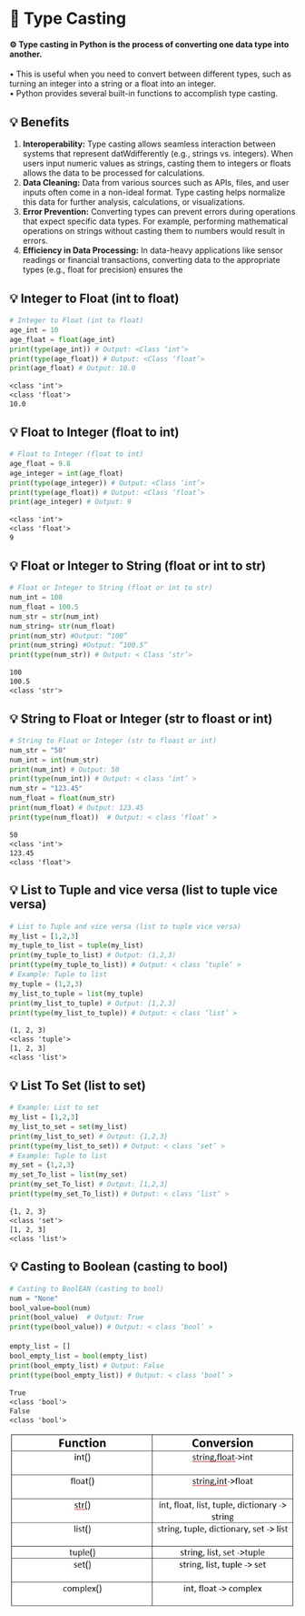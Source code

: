 # 📘 Type Casting

#### ⚙️ **Type casting** in Python is the process of converting one data type into another.


• This is useful when you need to convert between different types, such as turning an integer into a string or a float into an integer.\
• Python provides several built-in functions to accomplish type casting.
## 💡 Benefits
1. **Interoperability:** Type casting allows seamless interaction between systems that represent datWdifferentIy (e.g., strings vs. integers). When users input numeric values as strings, casting them to integers or floats allows the data to be processed for calculations.
2. **Data Cleaning:** Data from various sources such as APIs, files, and user inputs often come in a non-ideal format. Type casting helps normalize this data for further analysis, calculations, or visualizations.
3. **Error Prevention:** Converting types can prevent errors during operations that expect specific data types. For example, performing mathematical operations on strings without casting them to numbers would result in errors.
4. **Efficiency in Data Processing:** In data-heavy applications like sensor readings or financial transactions, converting data to the appropriate types (e.g., float for precision) ensures the

## 💡 Integer to Float (int to float)


```python
# Integer to Float (int to float)
age_int = 10
age_float = float(age_int)
print(type(age_int)) # Output: <Class ‘int’>
print(type(age_float)) # Output: <Class ‘float’>
print(age_float) # Output: 10.0

```

    <class 'int'>
    <class 'float'>
    10.0


## 💡 Float to Integer (float to int)


```python
# Float to Integer (float to int)
age_float = 9.8
age_integer = int(age_float)
print(type(age_integer)) # Output: <Class ‘int’>
print(type(age_float)) # Output: <Class ‘float’>
print(age_integer) # Output: 9
```

    <class 'int'>
    <class 'float'>
    9


## 💡 Float or Integer to String (float or int to str)


```python
# Float or Integer to String (float or int to str)
num_int = 100
num_float = 100.5
num_str = str(num_int)
num_string= str(num_float)
print(num_str) #Output: “100”
print(num_string) #Output: “100.5”
print(type(num_str)) # Output: < Class ‘str’>

```

    100
    100.5
    <class 'str'>


## 💡 String to Float or Integer (str to floast or int)


```python
# String to Float or Integer (str to floast or int)
num_str = "50"
num_int = int(num_str)
print(num_int) # Output: 50
print(type(num_int)) # Output: < class ‘int’ >
num_str = "123.45"
num_float = float(num_str)
print(num_float) # Output: 123.45
print(type(num_float))  # Output: < class ‘float’ >

```

    50
    <class 'int'>
    123.45
    <class 'float'>


## 💡 List to Tuple and vice versa (list to tuple vice versa)


```python
# List to Tuple and vice versa (list to tuple vice versa)
my_list = [1,2,3]
my_tuple_to_list = tuple(my_list) 
print(my_tuple_to_list) # Output: (1,2,3)
print(type(my_tuple_to_list)) # Output: < class ‘tuple’ >
# Example: Tuple to list
my_tuple = (1,2,3)
my_list_to_tuple = list(my_tuple)
print(my_list_to_tuple) # Output: [1,2,3]
print(type(my_list_to_tuple)) # Output: < class ‘list’ >

```

    (1, 2, 3)
    <class 'tuple'>
    [1, 2, 3]
    <class 'list'>


## 💡 List To Set (list to set)


```python
# Example: List to set
my_list = [1,2,3]
my_list_to_set = set(my_list) 
print(my_list_to_set) # Output: {1,2,3}
print(type(my_list_to_set)) # Output: < class ‘set’ >
# Example: Tuple to list
my_set = {1,2,3}
my_set_To_list = list(my_set)
print(my_set_To_list) # Output: [1,2,3]
print(type(my_set_To_list)) # Output: < class ‘list’ >
```

    {1, 2, 3}
    <class 'set'>
    [1, 2, 3]
    <class 'list'>


## 💡 Casting to Boolean (casting to bool)


```python
# Casting to BoolEAN (casting to bool)
num = "None"
bool_value=bool(num)
print(bool_value)  # Output: True
print(type(bool_value)) # Output: < class ‘bool’ >

empty_list = []
bool_empty_list = bool(empty_list)
print(bool_empty_list) # Output: False
print(type(bool_empty_list)) # Output: < class ‘bool’ >

```

    True
    <class 'bool'>
    False
    <class 'bool'>


![Figure03:](Fig03.jpg)
